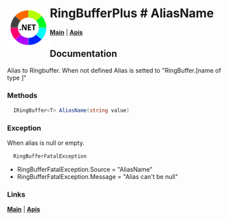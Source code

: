 # <img align="left" width="100" height="100" src="./images/icon.png"> RingBufferPlus # AliasName

[**Main**](index.md#help) | 
[**Apis**](index.md#apis)

## Documentation
Alias to Ringbuffer. When not defined Alias is setted to "RingBuffer.[name of type <T>]"

### Methods

```csharp
  IRingBuffer<T> AliasName(string value)
``` 

### Exception

 When alias is null or empty.

```csharp
  RingBufferFatalException
``` 

- RingBufferFatalException.Source = "AliasName"
- RingBufferFatalException.Message = "Alias can't be null"

### Links
[**Main**](index.md#help) | 
[**Apis**](index.md#apis)

